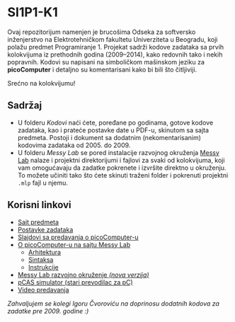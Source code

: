 SI1P1-K1
========

Ovaj repozitorijum namenjen je brucošima Odseka za softversko inženjerstvo na Elektrotehničkom fakultetu Univerziteta u
Beogradu, koji polažu predmet Programiranje 1. Projekat sadrži kodove zadataka sa prvih kolokvijuma iz prethodnih godina
(2009–2014), kako redovnih tako i nekih popravnih. Kodovi su napisani na simboličkom mašinskom jeziku za **picoComputer** i detaljno su komentarisani kako bi bili što čitljiviji.

Srećno na kolokvijumu!

Sadržaj
-------

* U folderu _Kodovi_ naći ćete, poređane po godinama, gotove kodove zadataka, kao i prateće postavke date u PDF-u, skinutom sa sajta predmeta. Postoji i dokument sa dodatnim (nekomentarisanim) kodovima zadataka od 2005. do 2009.
* U folderu _Messy Lab_ se pored instalacije razvojnog okruženja [Messy Lab](http://www.messylab.com) nalaze i projektni
direktorijumi i fajlovi za svaki od kolokvijuma, koji vam omogućavaju da zadatke pokrenete i izvršite direktno u okruženju. To možete učiniti tako što ćete skinuti traženi folder i pokrenuti projektni `.mlp` fajl u njemu.

Korisni linkovi
---------------

* [Sajt predmeta](http://rti.etf.bg.ac.rs/rti/ir1p1/index_si.html)
* [Postavke zadataka](http://rti.etf.bg.ac.rs/rti/ir1p1/rokovi.html)
* [Slajdovi sa predavanja o picoComputer-u](http://rti.etf.bg.ac.rs/rti/ir1p1/materijali/predavanja/P1_pico_computer.pdf)
* [O picoComputer-u na sajtu Messy Lab](http://www.messylab.com/picocomputer)
  * [Arhitektura](http://www.messylab.com/picocomputer/architecture)
  * [Sintaksa](http://www.messylab.com/picocomputer/syntax)
  * [Instrukcije](http://www.messylab.com/picocomputer/instructions)
* [Messy Lab razvojno okruženje _(nova verzija)_](https://github.com/drstorm/messylab/releases/download/version-1.01/MessyLab-1.01.exe)
* [pCAS simulator (stari prevodilac za pC)](http://rti.etf.bg.ac.rs/rti/ir1p1/materijali/pCAS_1.1.zip)
* [Video predavanja](https://www.youtube.com/playlist?list=PL548cmeMK0KyJkcULNWttLIrUmcsiOn1_)

_Zahvaljujem se kolegi Igoru Čvoroviću na doprinosu dodatnih kodova za zadatke pre 2009. godine :)_
